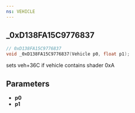 ```yaml
---
ns: VEHICLE
---
```

## _0xD138FA15C9776837

```c
// 0xD138FA15C9776837
void _0xD138FA15C9776837(Vehicle p0, float p1);
```

sets veh+36C if vehicle contains shader 0xA

## Parameters
* **p0**
* **p1**

